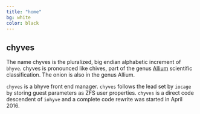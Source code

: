 ```yaml
---
title: "home"
bg: white
color: black
---
```


chyves
----
The name chyves is the pluralized, big endian alphabetic increment of `bhyve`. chyves is pronounced like chives, part of the genus [Allium](https://en.wikipedia.org/wiki/Allium) scientific classification. The onion is also in the genus Allium.

`chyves` is a bhyve front end manager. `chyves` follows the lead set by `iocage` by storing guest parameters as ZFS user properties. `chyves` is a direct code descendent of `iohyve` and a complete code rewrite was started in April 2016.
